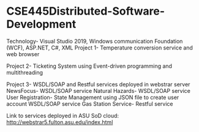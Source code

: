 # CSE445Distributed-Software-Development
Technology- Visual Studio 2019, Windows communication Foundation (WCF), ASP.NET, C#, XML
Project 1- Temperature conversion service and web browser

Project 2- Ticketing System using Event-driven programming and multithreading 

Project 3- WSDL/SOAP and Restful services deployed in webstrar server
NewsFocus- WSDL/SOAP service
Natural Hazards- WSDL/SOAP service
User Registration- State Management using JSON file to create user account WSDL/SOAP service
Gas Station Service- Restful service

Link to services deployed in ASU SoD cloud:
http://webstrar5.fulton.asu.edu/index.html
